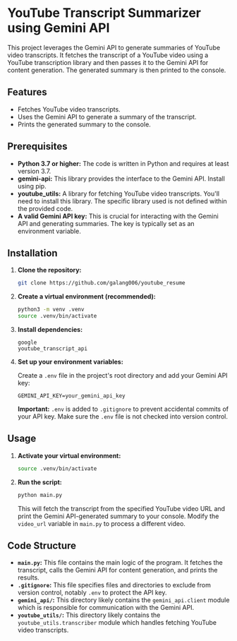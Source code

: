 # YouTube Transcript Summarizer using Gemini API

This project leverages the Gemini API to generate summaries of YouTube video transcripts. It fetches the transcript of a YouTube video using a YouTube transcription library and then passes it to the Gemini API for content generation.  The generated summary is then printed to the console.


## Features

- Fetches YouTube video transcripts.
- Uses the Gemini API to generate a summary of the transcript.
- Prints the generated summary to the console.


## Prerequisites

- **Python 3.7 or higher:** The code is written in Python and requires at least version 3.7.
- **gemini-api:** This library provides the interface to the Gemini API. Install using pip.
- **youtube_utils:** A library for fetching YouTube video transcripts.  You'll need to install this library.  The specific library used is not defined within the provided code.
- **A valid Gemini API key:**  This is crucial for interacting with the Gemini API and generating summaries. The key is typically set as an environment variable.


## Installation

1. **Clone the repository:**

   ```bash
   git clone https://github.com/galang006/youtube_resume
   ```

2. **Create a virtual environment (recommended):**

   ```bash
   python3 -m venv .venv
   source .venv/bin/activate  
   ```

3. **Install dependencies:**

   ```
   google
   youtube_transcript_api
   ```

4. **Set up your environment variables:**

   Create a `.env` file in the project's root directory and add your Gemini API key:

   ```
   GEMINI_API_KEY=your_gemini_api_key
   ```
   **Important:**  `.env` is added to `.gitignore` to prevent accidental commits of your API key.  Make sure the `.env` file is not checked into version control.


## Usage

1. **Activate your virtual environment:**

   ```bash
   source .venv/bin/activate  
   ```

2. **Run the script:**

   ```bash
   python main.py
   ```

   This will fetch the transcript from the specified YouTube video URL and print the Gemini API-generated summary to your console.  Modify the `video_url` variable in `main.py` to process a different video.


## Code Structure

- **`main.py`:** This file contains the main logic of the program. It fetches the transcript, calls the Gemini API for content generation, and prints the results.
- **`.gitignore`:** This file specifies files and directories to exclude from version control, notably `.env` to protect the API key.
- **`gemini_api/`:**  This directory likely contains the `gemini_api.client` module which is responsible for communication with the Gemini 
API.
- **`youtube_utils/`:** This directory likely contains the `youtube_utils.transcriber` module which handles fetching YouTube video transcripts.

